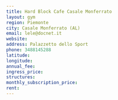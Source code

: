 ```yaml
---
title: Hard Block Cafe Casale Monferrato
layout: gym
region: Piemonte
city: Casale Monferrato (AL)
email: lele@docnet.it
website: 
address: Palazzetto dello Sport
phone: 3488145288
latitude: 
longitude: 
annual_fee: 
ingress_price: 
structures: 
monthly_subscription_price: 
rent: 
---
```


